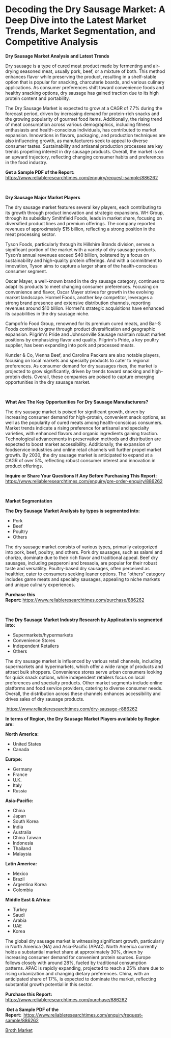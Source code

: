 <p><h1>Decoding the Dry Sausage Market: A Deep Dive into the Latest Market Trends, Market Segmentation, and Competitive Analysis</h1></p><p><strong>Dry Sausage Market Analysis and Latest Trends</strong></p>
<p><p>Dry sausage is a type of cured meat product made by fermenting and air-drying seasoned meat, usually pork, beef, or a mixture of both. This method enhances flavor while preserving the product, resulting in a shelf-stable option that is popular for snacking, charcuterie boards, and various culinary applications. As consumer preferences shift toward convenience foods and healthy snacking options, dry sausage has gained traction due to its high protein content and portability.</p><p>The Dry Sausage Market is expected to grow at a CAGR of 7.7% during the forecast period, driven by increasing demand for protein-rich snacks and the growing popularity of gourmet food items. Additionally, the rising trend of meat consumption across various demographics, including fitness enthusiasts and health-conscious individuals, has contributed to market expansion. Innovations in flavors, packaging, and production techniques are also influencing growth, as manufacturers seek to appeal to diverse consumer tastes. Sustainability and artisanal production processes are key trends propelling interest in dry sausage products. Overall, the market is on an upward trajectory, reflecting changing consumer habits and preferences in the food industry.</p></p>
<p><strong>Get a Sample PDF of the Report:&nbsp;</strong> <a href="https://www.reliableresearchtimes.com/enquiry/request-sample/886262?utm_campaign=3187&utm_medium=2&utm_source=Github&utm_content=ia&utm_term=07042025&utm_id=dry-sausage">https://www.reliableresearchtimes.com/enquiry/request-sample/886262</a></p>
<p>&nbsp;</p>
<p><strong>Dry Sausage Major Market Players</strong></p>
<p><p>The dry sausage market features several key players, each contributing to its growth through product innovation and strategic expansions. WH Group, through its subsidiary Smithfield Foods, leads in market share, focusing on diversified product lines and premium offerings. The company reported revenues of approximately $15 billion, reflecting a strong position in the meat processing sector.</p><p>Tyson Foods, particularly through its Hillshire Brands division, serves a significant portion of the market with a variety of dry sausage products. Tyson’s annual revenues exceed $40 billion, bolstered by a focus on sustainability and high-quality protein offerings. And with a commitment to innovation, Tyson aims to capture a larger share of the health-conscious consumer segment.</p><p>Oscar Mayer, a well-known brand in the dry sausage category, continues to adapt its products to meet changing consumer preferences. Focusing on convenience and flavor, Oscar Mayer strives for growth in the evolving market landscape. Hormel Foods, another key competitor, leverages a strong brand presence and extensive distribution channels, reporting revenues around $10 billion. Hormel's strategic acquisitions have enhanced its capabilities in the dry sausage niche.</p><p>Campofrío Food Group, renowned for its premium cured meats, and Bar-S Foods continue to grow through product diversification and geographic expansion. Pilgrim's Pride and Johnsonville Sausage maintain robust market positions by emphasizing flavor and quality. Pilgrim's Pride, a key poultry supplier, has been expanding into pork and processed meats.</p><p>Kunzler & Co, Vienna Beef, and Carolina Packers are also notable players, focusing on local markets and specialty products to cater to regional preferences. As consumer demand for dry sausages rises, the market is projected to grow significantly, driven by trends toward snacking and high-protein diets. Overall, these companies are poised to capture emerging opportunities in the dry sausage market.</p></p>
<p>&nbsp;</p>
<p><strong>What Are The Key Opportunities For Dry Sausage Manufacturers?</strong></p>
<p><p>The dry sausage market is poised for significant growth, driven by increasing consumer demand for high-protein, convenient snack options, as well as the popularity of cured meats among health-conscious consumers. Market trends indicate a rising preference for artisanal and specialty varieties, with enhanced flavors and organic ingredients gaining traction. Technological advancements in preservation methods and distribution are expected to boost market accessibility. Additionally, the expansion of foodservice industries and online retail channels will further propel market growth. By 2030, the dry sausage market is anticipated to expand at a CAGR of over 5%, reflecting robust consumer interest and innovation in product offerings.</p></p>
<p><strong>Inquire or Share Your Questions If Any Before Purchasing This Report:</strong> <a href="https://www.reliableresearchtimes.com/enquiry/pre-order-enquiry/886262?utm_campaign=3187&utm_medium=2&utm_source=Github&utm_content=ia&utm_term=07042025&utm_id=dry-sausage">https://www.reliableresearchtimes.com/enquiry/pre-order-enquiry/886262</a></p>
<p>&nbsp;</p>
<p><strong>Market Segmentation</strong></p>
<p><strong>The Dry Sausage Market Analysis by types is segmented into:</strong></p>
<p><ul><li>Pork</li><li>Beef</li><li>Poultry</li><li>Others</li></ul></p>
<p><p>The dry sausage market consists of various types, primarily categorized into pork, beef, poultry, and others. Pork dry sausages, such as salami and chorizo, dominate due to their rich flavor and traditional appeal. Beef dry sausages, including pepperoni and bresaola, are popular for their robust taste and versatility. Poultry-based dry sausages, often perceived as healthier, cater to consumers seeking leaner options. The "others" category includes game meats and specialty sausages, appealing to niche markets and unique culinary experiences.</p></p>
<p><strong>Purchase this Report:&nbsp;</strong><a href="https://www.reliableresearchtimes.com/purchase/886262?utm_campaign=3187&utm_medium=2&utm_source=Github&utm_content=ia&utm_term=07042025&utm_id=dry-sausage">https://www.reliableresearchtimes.com/purchase/886262</a></p>
<p>&nbsp;</p>
<p><strong>The Dry Sausage Market Industry Research by Application is segmented into:</strong></p>
<p><ul><li>Supermarkets/hypermarkets</li><li>Convenience Stores</li><li>Independent Retailers</li><li>Others</li></ul></p>
<p><p>The dry sausage market is influenced by various retail channels, including supermarkets and hypermarkets, which offer a wide range of products and attract bulk shoppers. Convenience stores serve urban consumers looking for quick snack options, while independent retailers focus on local preferences and specialty products. Other market segments include online platforms and food service providers, catering to diverse consumer needs. Overall, the distribution across these channels enhances accessibility and drives sales of dry sausage products.</p></p>
<p><a href="https://www.reliableresearchtimes.com/dry-sausage-r886262?utm_campaign=3187&utm_medium=2&utm_source=Github&utm_content=ia&utm_term=07042025&utm_id=dry-sausage">&nbsp;https://www.reliableresearchtimes.com/dry-sausage-r886262</a></p>
<p><strong>In terms of Region, the Dry Sausage Market Players available by Region are:</strong></p>
<p>
    <p> <strong> North America: </strong>
        <ul>
            <li>United States</li>
            <li>Canada</li>
        </ul>
        </p> 
    <p> <strong> Europe: </strong>
        <ul>
            <li>Germany</li>
            <li>France</li>
            <li>U.K.</li>
            <li>Italy</li>
            <li>Russia</li>
        </ul>
        </p> 
    <p> <strong> Asia-Pacific: </strong>
        <ul>
            <li>China</li>
            <li>Japan</li>
            <li>South Korea</li>
            <li>India</li>
            <li>Australia</li>
            <li>China Taiwan</li>
            <li>Indonesia</li>
            <li>Thailand</li>
            <li>Malaysia</li>
        </ul>
        </p> 
    <p> <strong> Latin America: </strong>
        <ul>
            <li>Mexico</li>
            <li>Brazil</li>
            <li>Argentina Korea</li>
            <li>Colombia</li>
        </ul>
        </p> 
    <p> <strong> Middle East & Africa: </strong>
        <ul>
            <li>Turkey</li>
            <li>Saudi</li>
            <li>Arabia</li>
            <li>UAE</li>
            <li>Korea</li>
        </ul>
    </p>
    </p>
<p><p>The global dry sausage market is witnessing significant growth, particularly in North America (NA) and Asia-Pacific (APAC). North America currently holds a substantial market share at approximately 30%, driven by increasing consumer demand for convenient protein sources. Europe follows closely with around 28%, fueled by traditional consumption patterns. APAC is rapidly expanding, projected to reach a 25% share due to rising urbanization and changing dietary preferences. China, with an anticipated share of 17%, is expected to dominate the market, reflecting substantial growth potential in this sector.</p></p>
<p><strong>Purchase this Report: </strong><a href="https://www.reliableresearchtimes.com/purchase/886262?utm_campaign=3187&utm_medium=2&utm_source=Github&utm_content=ia&utm_term=07042025&utm_id=dry-sausage">https://www.reliableresearchtimes.com/purchase/886262</a></p>
<p>&nbsp;<strong>Get a Sample PDF of the Report:&nbsp;&nbsp;</strong><a href="https://www.reliableresearchtimes.com/enquiry/request-sample/886262?utm_campaign=3187&utm_medium=2&utm_source=Github&utm_content=ia&utm_term=07042025&utm_id=dry-sausage">https://www.reliableresearchtimes.com/enquiry/request-sample/886262</a></p>
<p><strong></strong></p>
<p><p><a href="https://github.com/felishtimoti/Market-Research-Report-List-1/blob/main/broth-market.md?utm_campaign=3187&utm_medium=2&utm_source=Github&utm_content=ia&utm_term=07042025&utm_id=dry-sausage">Broth Market</a></p></p>